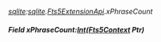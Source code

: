 _[sqlite](../../modules/sqlite/sqlite-module.md):[sqlite](../../modules/sqlite/sqlite-module.md).[Fts5ExtensionApi](../../modules/sqlite/sqlite-fts5extensionapi.md).xPhraseCount_
##### Field xPhraseCount:[Int](../../modules/wonkey/wonkey-types-int.md)([Fts5Context](../../modules/sqlite/sqlite-fts5context.md) Ptr)

